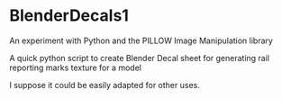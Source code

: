 # BlenderDecals1

An experiment with Python and the PILLOW Image Manipulation library

A quick python script to create Blender Decal sheet for generating rail reporting marks texture for a model

I suppose it could be easily adapted for other uses.
